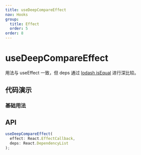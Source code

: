 ```yaml
---
title: useDeepCompareEffect
nav: Hooks
group:
  title: Effect
  order: 5
order: 8
---
```


# useDeepCompareEffect

用法与 useEffect 一致，但 deps 通过 [lodash isEqual](https://lodash.com/docs/4.17.15#isEqual) 进行深比较。

## 代码演示

### 基础用法

<code src="./demo/demo1.tsx"></code>

## API

```typescript
useDeepCompareEffect(
  effect: React.EffectCallback,
  deps: React.DependencyList
);
```
